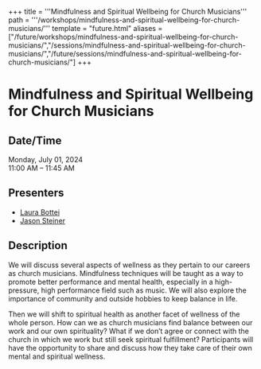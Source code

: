 +++
title = '''Mindfulness and Spiritual Wellbeing for Church Musicians'''
path = '''/workshops/mindfulness-and-spiritual-wellbeing-for-church-musicians/'''
template = "future.html"
aliases = ["/future/workshops/mindfulness-and-spiritual-wellbeing-for-church-musicians/","/sessions/mindfulness-and-spiritual-wellbeing-for-church-musicians/","/future/sessions/mindfulness-and-spiritual-wellbeing-for-church-musicians/"]
+++

<h1>Mindfulness and Spiritual Wellbeing for Church Musicians</h1>

<h2>Date/Time</h2>
<p>Monday, July 01, 2024<br>
11:00 AM – 11:45 AM</p>
<h2>Presenters</h2>
<ul>
<li><a href="/presenters/laura-bottei/">Laura Bottei</a></li>
<li><a href="/presenters/jason-steiner/">Jason Steiner</a></li>
</ul>
<h2>Description</h2>

We will discuss several aspects of wellness as they pertain to our careers as church musicians. Mindfulness techniques will be taught as a way to promote better performance and mental health, especially in a high-pressure, high performance field such as music. We will also explore the importance of community and outside hobbies to keep balance in life. 

Then we will shift to spiritual health as another facet of wellness of the whole person. How can we as church musicians find balance between our work and our own spirituality? What if we don’t agree or connect with the church in which we work but still seek spiritual fulfillment? Participants will have the opportunity to share and discuss how they take care of their own mental and spiritual wellness.


